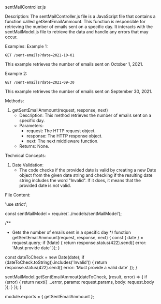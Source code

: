 sentMailController.js

Description:
The sentMailController.js file is a JavaScript file that contains a function called getSentEmailAmmount. This function is responsible for retrieving the number of emails sent on a specific day. It interacts with the sentMailModel.js file to retrieve the data and handle any errors that may occur.

Examples:
Example 1:
```
GET /sent-emails?date=2021-10-01
```
This example retrieves the number of emails sent on October 1, 2021.

Example 2:
```
GET /sent-emails?date=2021-09-30
```
This example retrieves the number of emails sent on September 30, 2021.

Methods:
1. getSentEmailAmmount(request, response, next)
   - Description: This method retrieves the number of emails sent on a specific day.
   - Parameters:
     - request: The HTTP request object.
     - response: The HTTP response object.
     - next: The next middleware function.
   - Returns: None.

Technical Concepts:
1. Date Validation:
   - The code checks if the provided date is valid by creating a new Date object from the given date string and checking if the resulting date string includes the word "Invalid". If it does, it means that the provided date is not valid.

File Content:

'use strict';

const sentMailModel = require('../models/sentMailModel');

/**
 * Gets the number of emails sent in a specific day
 */
function getSentEmailAmmount(request, response, next) {
  const { date } = request.query;
  if (!date) {
    return response.status(422).send({ error: 'Must provide date' });
  }

  const dateToCheck = new Date(date);
  if (dateToCheck.toString().includes('Invalid')) {
    return response.status(422).send({ error: 'Must provide a valid date' });
  }

  sentMailModel.getSentEmailAmmout(dateToCheck, (result, error) => {
    if (error) {
      return next({ ...error, params: request.params, body: request.body });
    }
  });
}

module.exports = { getSentEmailAmmount };